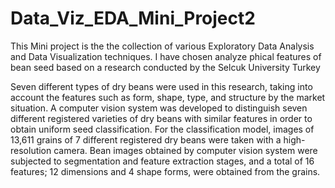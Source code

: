 # Data_Viz_EDA_Mini_Project2
This Mini project is the the collection of various Exploratory Data Analysis and Data Visualization techniques.
I have chosen analyze phical features of bean seed based on a research conducted by the Selcuk University Turkey

Seven different types of dry beans were used in this research, taking into account the features such as form, shape, type, and structure by the market situation.
A computer vision system was developed to distinguish seven different registered varieties of dry beans with similar features in order to obtain uniform seed classification. 
For the classification model, images of 13,611 grains of 7 different registered dry beans were taken with a high-resolution camera. 
Bean images obtained by computer vision system were subjected to segmentation and feature extraction stages, and a total of 16 features; 12 dimensions and 4 shape forms, were obtained from the grains.


